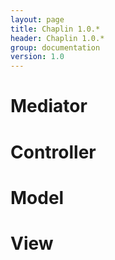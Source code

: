 ```yaml
---
layout: page
title: Chaplin 1.0.*
header: Chaplin 1.0.*
group: documentation
version: 1.0
---
```


# Mediator

# Controller

# Model

# View